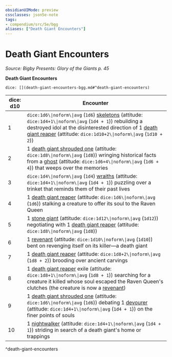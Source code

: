 ```yaml
---
obsidianUIMode: preview
cssclasses: json5e-note
tags:
- compendium/src/5e/bgg
aliases: ["Death Giant Encounters"]
---
```

# Death Giant Encounters
*Source: Bigby Presents: Glory of the Giants p. 45* 

**Death Giant Encounters**

`dice: [](death-giant-encounters-bgg.md#^death-giant-encounters)`

| dice: d10 | Encounter |
|-----------|-----------|
| 1 | `dice:1d6\\|noform\\|avg` (`1d6`) [skeletons](2-Mechanics/CLI/bestiary/undead/skeleton.md) (attitude: `dice:1d4+1\\|noform\\|avg` (`1d4 + 1`)) rebuilding a destroyed idol at the disinterested direction of 1 [death giant reaper](2-Mechanics/CLI/bestiary/giant/death-giant-reaper-bgg.md) (attitude: `dice:1d10+2\\|noform\\|avg` (`1d10 + 2`)) |
| 2 | 1 [death giant shrouded one](2-Mechanics/CLI/bestiary/giant/death-giant-shrouded-one-bgg.md) (attitude: `dice:1d8\\|noform\\|avg` (`1d8`)) wringing historical facts from a [ghost](2-Mechanics/CLI/bestiary/undead/ghost.md) (attitude: `dice:1d6+4\\|noform\\|avg` (`1d6 + 4`)) that weeps over the memories |
| 3 | `dice:1d4\\|noform\\|avg` (`1d4`) [wraiths](2-Mechanics/CLI/bestiary/undead/wraith.md) (attitude: `dice:1d4+1\\|noform\\|avg` (`1d4 + 1`)) puzzling over a trinket that reminds them of their past lives |
| 4 | 1 [death giant reaper](2-Mechanics/CLI/bestiary/giant/death-giant-reaper-bgg.md) (attitude: `dice:1d6\\|noform\\|avg` (`1d6`)) stalking a creature to offer its soul to the Raven Queen |
| 5 | 1 [stone giant](2-Mechanics/CLI/bestiary/giant/stone-giant.md) (attitude: `dice:1d12\\|noform\\|avg` (`1d12`)) negotiating with 1 [death giant reaper](2-Mechanics/CLI/bestiary/giant/death-giant-reaper-bgg.md) (attitude: `dice:1d8\\|noform\\|avg` (`1d8`)) |
| 6 | 1 [revenant](2-Mechanics/CLI/bestiary/undead/revenant.md) (attitude: `dice:1d10\\|noform\\|avg` (`1d10`)) bent on revenging itself on its killer—a death giant |
| 7 | 1 [death giant reaper](2-Mechanics/CLI/bestiary/giant/death-giant-reaper-bgg.md) (attitude: `dice:1d8+2\\|noform\\|avg` (`1d8 + 2`)) brooding over ancient carvings |
| 8 | 1 [death giant reaper](2-Mechanics/CLI/bestiary/giant/death-giant-reaper-bgg.md) exile (attitude: `dice:1d8+1\\|noform\\|avg` (`1d8 + 1`)) searching for a creature it killed whose soul escaped the Raven Queen's clutches (the creature is now a [revenant](2-Mechanics/CLI/bestiary/undead/revenant.md)) |
| 9 | 1 [death giant shrouded one](2-Mechanics/CLI/bestiary/giant/death-giant-shrouded-one-bgg.md) (attitude: `dice:1d6\\|noform\\|avg` (`1d6`)) debating 1 [devourer](2-Mechanics/CLI/bestiary/undead/devourer-mpmm.md) (attitude: `dice:1d4+1\\|noform\\|avg` (`1d4 + 1`)) on the finer points of souls |
| 10 | 1 [nightwalker](2-Mechanics/CLI/bestiary/undead/nightwalker-mpmm.md) (attitude: `dice:1d4+1\\|noform\\|avg` (`1d4 + 1`)) striding in search of a death giant's home or trappings |
^death-giant-encounters